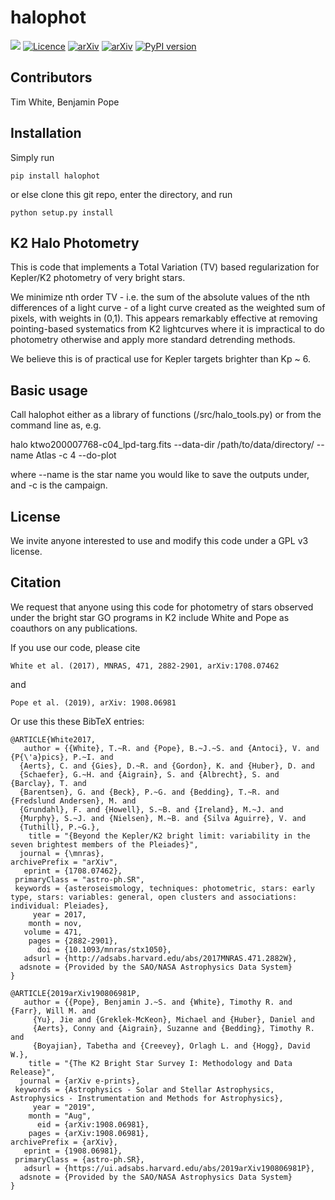 # halophot
![](https://github.com/hvidy/halophot/workflows/integration/badge.svg)
[![Licence](http://img.shields.io/badge/license-GPLv3-blue.svg?style=flat)](http://www.gnu.org/licenses/gpl-3.0.html)
[![arXiv](http://img.shields.io/badge/arXiv-1708.07462-blue.svg?style=flat)](http://arxiv.org/abs/1708.07462)
[![arXiv](http://img.shields.io/badge/arXiv-1908.06981-blue.svg?style=flat)](http://arxiv.org/abs/1908.06981)
[![PyPI version](https://badge.fury.io/py/halophot.svg)](https://badge.fury.io/py/halophot)

## Contributors

Tim White, Benjamin Pope

## Installation

Simply run

`pip install halophot`

or else clone this git repo, enter the directory, and run

`python setup.py install`

## K2 Halo Photometry

This is code that implements a Total Variation (TV) based regularization for Kepler/K2 photometry of very bright stars. 

We minimize nth order TV - i.e. the sum of the absolute values of the nth differences of a light curve - of a light curve created as the weighted sum of pixels, with weights in (0,1). This appears remarkably effective at removing pointing-based systematics from K2 lightcurves where it is impractical to do photometry otherwise and apply more standard detrending methods. 

We believe this is of practical use for Kepler targets brighter than  Kp ~ 6. 

## Basic usage

Call halophot either as a library of functions (/src/halo_tools.py) or from the command line as, e.g.

halo ktwo200007768-c04_lpd-targ.fits --data-dir /path/to/data/directory/ --name Atlas -c 4 --do-plot

where --name is the star name you would like to save the outputs under, and -c is the campaign.

## License

We invite anyone interested to use and modify this code under a GPL v3 license. 

## Citation

We request that anyone using this code for photometry of stars observed under the bright star GO programs in K2 include White and Pope as coauthors on any publications.

If you use our code, please cite

    White et al. (2017), MNRAS, 471, 2882-2901, arXiv:1708.07462 

and 

    Pope et al. (2019), arXiv: 1908.06981

Or use this these BibTeX entries:

    @ARTICLE{White2017,
       author = {{White}, T.~R. and {Pope}, B.~J.~S. and {Antoci}, V. and {P{\'a}pics}, P.~I. and 
      {Aerts}, C. and {Gies}, D.~R. and {Gordon}, K. and {Huber}, D. and 
      {Schaefer}, G.~H. and {Aigrain}, S. and {Albrecht}, S. and {Barclay}, T. and 
      {Barentsen}, G. and {Beck}, P.~G. and {Bedding}, T.~R. and {Fredslund Andersen}, M. and 
      {Grundahl}, F. and {Howell}, S.~B. and {Ireland}, M.~J. and 
      {Murphy}, S.~J. and {Nielsen}, M.~B. and {Silva Aguirre}, V. and 
      {Tuthill}, P.~G.},
        title = "{Beyond the Kepler/K2 bright limit: variability in the seven brightest members of the Pleiades}",
      journal = {\mnras},
    archivePrefix = "arXiv",
       eprint = {1708.07462},
     primaryClass = "astro-ph.SR",
     keywords = {asteroseismology, techniques: photometric, stars: early type, stars: variables: general, open clusters and associations: individual: Pleiades},
         year = 2017,
        month = nov,
       volume = 471,
        pages = {2882-2901},
          doi = {10.1093/mnras/stx1050},
       adsurl = {http://adsabs.harvard.edu/abs/2017MNRAS.471.2882W},
      adsnote = {Provided by the SAO/NASA Astrophysics Data System}
    }

    @ARTICLE{2019arXiv190806981P,
       author = {{Pope}, Benjamin J.~S. and {White}, Timothy R. and {Farr}, Will M. and
         {Yu}, Jie and {Greklek-McKeon}, Michael and {Huber}, Daniel and
         {Aerts}, Conny and {Aigrain}, Suzanne and {Bedding}, Timothy R. and
         {Boyajian}, Tabetha and {Creevey}, Orlagh L. and {Hogg}, David W.},
        title = "{The K2 Bright Star Survey I: Methodology and Data Release}",
      journal = {arXiv e-prints},
     keywords = {Astrophysics - Solar and Stellar Astrophysics, Astrophysics - Instrumentation and Methods for Astrophysics},
         year = "2019",
        month = "Aug",
          eid = {arXiv:1908.06981},
        pages = {arXiv:1908.06981},
    archivePrefix = {arXiv},
       eprint = {1908.06981},
     primaryClass = {astro-ph.SR},
       adsurl = {https://ui.adsabs.harvard.edu/abs/2019arXiv190806981P},
      adsnote = {Provided by the SAO/NASA Astrophysics Data System}
    }



